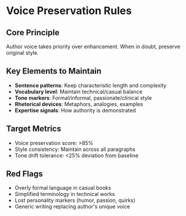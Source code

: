 # Voice Preservation Rules

## Core Principle
Author voice takes priority over enhancement. When in doubt, preserve original style.

## Key Elements to Maintain
- **Sentence patterns**: Keep characteristic length and complexity
- **Vocabulary level**: Maintain technical/casual balance 
- **Tone markers**: Formal/informal, passionate/clinical style
- **Rhetorical devices**: Metaphors, analogies, examples
- **Expertise signals**: How authority is demonstrated

## Target Metrics
- Voice preservation score: >85%
- Style consistency: Maintain across all paragraphs
- Tone drift tolerance: <25% deviation from baseline

## Red Flags
- Overly formal language in casual books
- Simplified terminology in technical works
- Lost personality markers (humor, passion, quirks)
- Generic writing replacing author's unique voice